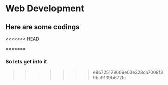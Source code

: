 # Web Development 
## Here are some codings
<<<<<<< HEAD

=======
### So lets get into it
>>>>>>> e9b725178609e03e328ca7008f39bc9139b672fc
